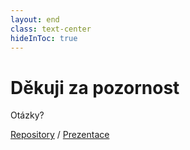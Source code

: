 ```yaml
---
layout: end
class: text-center
hideInToc: true
---
```


# Děkuji za pozornost

Otázky?

[Repository](https://github.com/OA-PVA2-Syllabus/prednasky) / [Prezentace](https://oa-pva2-syllabus.github.io/prednasky/)
